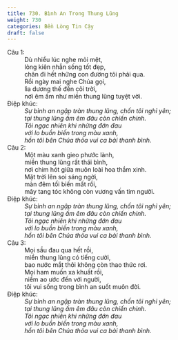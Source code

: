```yaml
---
title: 730. Bình An Trong Thung Lũng
weight: 730
categories: Bền Lòng Tin Cậy
draft: false
---
```

<dl><dt>Câu 1:</dt><dd data-verse="1">Dù nhiều lúc nghe mỏi mệt, <br/>lòng kiên nhẫn sống tốt đẹp, <br/>chân đi hết những con đường tôi phải qua. <br/>Rồi ngày mai nghe Chúa gọi, <br/>lìa dương thế đến cõi trời, <br/>nơi êm ấm như miền thung lũng tuyệt vời. </dd><dt>Điệp khúc:</dt><dd data-chorus="1"><em>Sự bình an ngập tràn thung lũng, chốn tôi nghỉ yên; <br/>tại thung lũng ấm êm đâu còn chiến chinh. <br/>Tôi ngạc nhiên khi những đớn đau <br/>với lo buồn biến trong màu xanh, <br/>hồn tôi bên Chúa thỏa vui ca bài thanh bình. </em></dd><dt>Câu 2:</dt><dd data-verse="2">Một màu xanh gieo phước lành, <br/>miền thung lũng rất thái bình, <br/>nơi chim hót giữa muôn loài hoa thắm xinh. <br/>Mặt trời lên soi sáng ngời, <br/>màn đêm tối biến mất rồi, <br/>mây tang tóc không còn vương vấn tim người. </dd><dt>Điệp khúc:</dt><dd data-chorus="1"><em>Sự bình an ngập tràn thung lũng, chốn tôi nghỉ yên; <br/>tại thung lũng ấm êm đâu còn chiến chinh. <br/>Tôi ngạc nhiên khi những đớn đau <br/>với lo buồn biến trong màu xanh, <br/>hồn tôi bên Chúa thỏa vui ca bài thanh bình. </em></dd><dt>Câu 3:</dt><dd data-verse="3">Mọi sầu đau qua hết rồi, <br/>miền thung lũng có tiếng cười, <br/>bao nước mắt thôi không còn thao thức rơi. <br/>Mọi ham muốn xa khuất rồi, <br/>niềm ao ước đến với người, <br/>tôi vui sống trong bình an suốt muôn đời. </dd><dt>Điệp khúc:</dt><dd data-chorus="1"><em>Sự bình an ngập tràn thung lũng, chốn tôi nghỉ yên; <br/>tại thung lũng ấm êm đâu còn chiến chinh. <br/>Tôi ngạc nhiên khi những đớn đau <br/>với lo buồn biến trong màu xanh, <br/>hồn tôi bên Chúa thỏa vui ca bài thanh bình. </em></dd></dl>